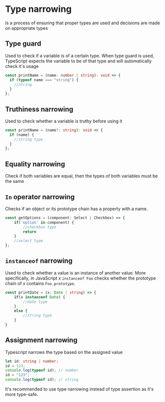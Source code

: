 # Type narrowing

Is a process of ensuring that proper types are used and decisions are made on appropriate types

## Type guard

Used to check if a variable is of a certain type. When type guard is used, TypeScript expects the variable to be of that type and will automatically check it's usage

```ts
const printName = (name: number | string): void => {
  if (typeof name === "string") {
    //string
  }
};
```

## Truthiness narrowing

Used to check whether a variable is truthy before using it

```ts
const printName = (name?: string): void => {
  if (name) {
    //string type
  }
};
```

## Equality narrowing

Check if both variables are equal, then the types of both variables must be the same

## `In` operator narrowing

Checks if an object or its prototype chain has a property with a name.

```ts
const getOptions = (component: Select | Checkbox) => {
    if('option' in component) {
        //checkbox type
        return
    }
    //select type
};
```

## `instanceof` narrowing

Used to check whether a value is an instance of another value. More specifically, in JavaScript x `instanceof Foo` checks whether the prototype chain of x contains `Foo.prototype`.

```ts
const printDate = (x: Date | string) => {
    if(x instanceof Date) {
        //date type
    }
    else {
        //string type
    }
}
```

## Assignment narrowing 

Typescript narrows the type based on the assigned value

```ts
let id: string | number;
id = 123;
console.log(typeof id); // number
id = "123";
console.log(typeof id); // string
```

It's recommended to use type narrowing instead of type assertion as it's more type-safe.
